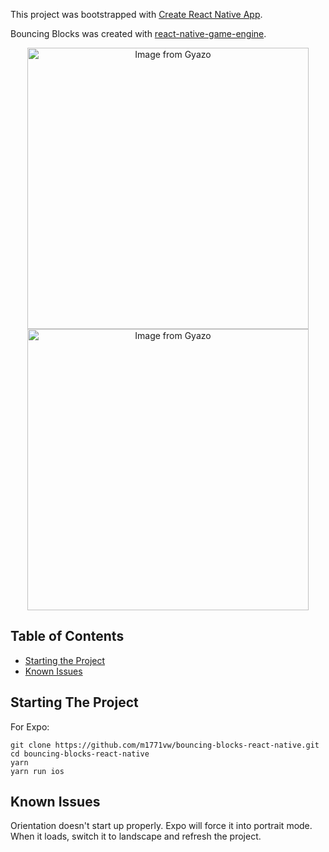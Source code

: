 This project was bootstrapped with [Create React Native App](https://github.com/react-community/create-react-native-app).

Bouncing Blocks was created with [react-native-game-engine](https://github.com/bberak/react-native-game-engine).

<p align="center">
  <img src="https://i.gyazo.com/674be8c4b996bd9c1ad9a4320901969e.gif" alt="Image from Gyazo" width="450"/>
<img src="https://i.gyazo.com/673977b1cf518066c61b4e0781fc5362.gif" alt="Image from Gyazo" width="450"/>
</p>

## Table of Contents

* [Starting the Project](#starting-the-project)
* [Known Issues](#known-issues)

## Starting The Project

For Expo:
```
git clone https://github.com/m1771vw/bouncing-blocks-react-native.git
cd bouncing-blocks-react-native
yarn 
yarn run ios
```
## Known Issues

Orientation doesn't start up properly. Expo will force it into portrait mode. When it loads, switch it to landscape and refresh the project.

